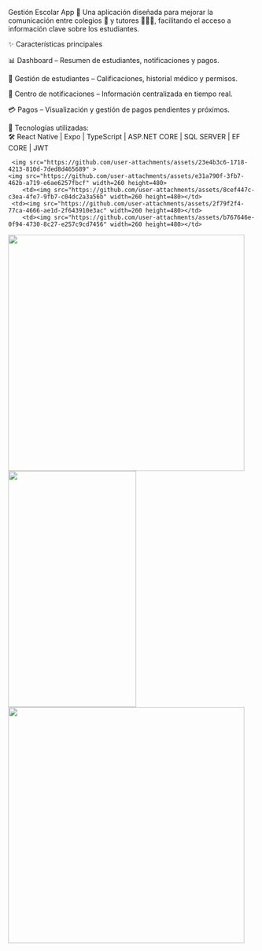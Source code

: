 Gestión Escolar App 📱
Una aplicación diseñada para mejorar la comunicación entre colegios 🏫 y tutores 👨‍👩‍👧, facilitando el acceso a información clave sobre los estudiantes.

✨ Características principales


📊 Dashboard – Resumen de estudiantes, notificaciones y pagos.


👦 Gestión de estudiantes – Calificaciones, historial médico y permisos.


🔔 Centro de notificaciones – Información centralizada en tiempo real.


💳 Pagos – Visualización y gestión de pagos pendientes y próximos.


🚀 Tecnologías utilizadas:  
🛠️ React Native | Expo | TypeScript | ASP.NET CORE | SQL SERVER | EF CORE | JWT

     <img src="https://github.com/user-attachments/assets/23e4b3c6-1718-4213-810d-7ded8d465689" >
    <img src="https://github.com/user-attachments/assets/e31a790f-3fb7-462b-a719-e6ae6257fbcf" width=260 height=480>
        <td><img src="https://github.com/user-attachments/assets/8cef447c-c3ea-4fe7-9fb7-c04dc2a3a56b" width=260 height=480></td>
     <td><img src="https://github.com/user-attachments/assets/2f79f2f4-77ca-4666-ae1d-2f643910e3ac" width=260 height=480></td>
        <td><img src="https://github.com/user-attachments/assets/b767646e-0f94-4730-8c27-e257c9cd7456" width=260 height=480></td>
   <img src="https://github.com/user-attachments/assets/ab016063-f929-4919-a200-52199656241d" height=480>
 
 
<img src="https://github.com/user-attachments/assets/e6565390-cc2c-4ec8-a055-6284c9ccbc53" width=260 height=480>


 </table>
    <img src="https://github.com/user-attachments/assets/e78b4d35-6fe4-477f-9ed2-30651e58d7a9" width=auto height=480>

 


